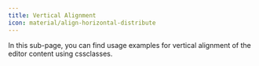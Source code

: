 ```yaml
---
title: Vertical Alignment
icon: material/align-horizontal-distribute
---
```


In this sub-page, you can find usage examples for vertical alignment of the editor content using cssclasses.